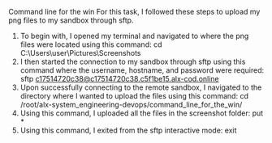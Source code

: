 Command line for the win
For this task, I followed these steps to upload my png files to my sandbox through sftp.
1.	To begin with, I opened my terminal and navigated to where the png files were located using this command:
cd C:\Users\user\Pictures\Screenshots
2.	I then started the connection to my sandbox through sftp using this command where the username, hostname, and password were required:
sftp c17514720c38@c17514720c38.c5f1be15.alx-cod.online
3.	Upon successfully connecting to the remote sandbox, I navigated to the directory where I wanted to upload the files using this command:
cd /root/alx-system_engineering-devops/command_line_for_the_win/
4.	Using this command, I uploaded all the files in the screenshot folder:
put *
5.	Using this command, I exited from the sftp interactive mode:
exit 


